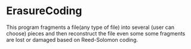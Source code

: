 # ErasureCoding
This program fragments a file(any type of file) into several (user can choose) pieces and then reconstruct the file even some some fragments are lost or damaged based on Reed-Solomon coding.
